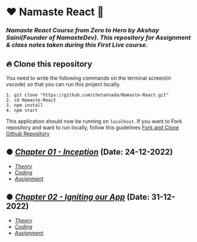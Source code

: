 # ❤️ Namaste React 🙏
### _Namaste React Course from Zero to Hero by Akshay Saini(Founder of NamasteDev). This repository for Assignment & class notes taken during this First Live course._

## 🔥 Clone this repository
You need to write the following commands on the terminal screen(in vscode) so that you can run this project locally.

    1. git clone "https://github.com/chetannada/Namaste-React.git" 
    2. cd Namaste-React
    3. npm install
    4. npm start

This application should now be running on `localhost`. If you want to Fork repository and want to run locally, follow this guidelines [Fork and Clone Github Repository](https://docs.github.com/en/get-started/quickstart/fork-a-repo)

## ● [_Chapter 01 - Inception_](./Chapter%2001%20-%20Inception/) (Date: 24-12-2022)
- [_Theory_](./Chapter%2001%20-%20Inception/Theory/)
- [_Coding_](./Chapter%2001%20-%20Inception/Coding/)
- [_Assignment_](./Chapter%2001%20-%20Inception/Assignment.md)

## ● [_Chapter 02 - Igniting our App_](./Chapter%2002%20-%20Igniting%20our%20App/) (Date: 31-12-2022)
- [_Theory_](./Chapter%2002%20-%20Igniting%20our%20App/Theory/Session%202%20Theory.md)
- [_Coding_](./Coding/)
- [_Assignment_](./Chapter%2002%20-%20Igniting%20our%20App/Assignment.md)